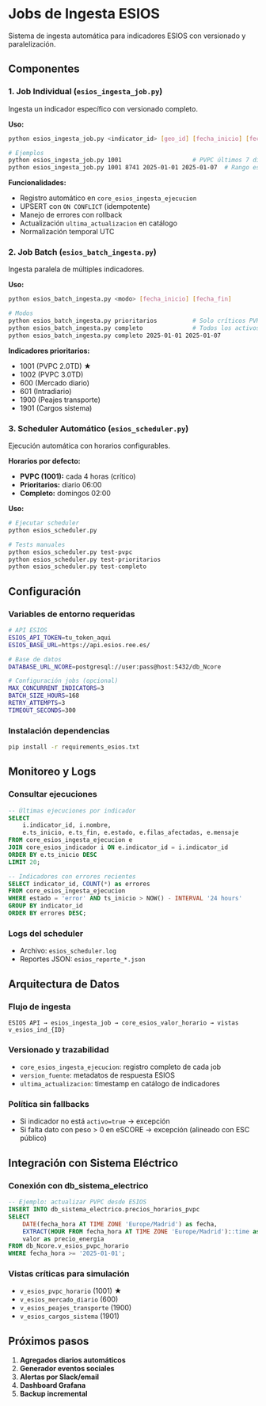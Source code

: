 # Jobs de Ingesta ESIOS

Sistema de ingesta automática para indicadores ESIOS con versionado y paralelización.

## Componentes

### 1. Job Individual (`esios_ingesta_job.py`)
Ingesta un indicador específico con versionado completo.

**Uso:**
```bash
python esios_ingesta_job.py <indicator_id> [geo_id] [fecha_inicio] [fecha_fin]

# Ejemplos
python esios_ingesta_job.py 1001                    # PVPC últimos 7 días
python esios_ingesta_job.py 1001 8741 2025-01-01 2025-01-07  # Rango específico
```

**Funcionalidades:**
- Registro automático en `core_esios_ingesta_ejecucion`
- UPSERT con `ON CONFLICT` (idempotente)
- Manejo de errores con rollback
- Actualización `ultima_actualizacion` en catálogo
- Normalización temporal UTC

### 2. Job Batch (`esios_batch_ingesta.py`)
Ingesta paralela de múltiples indicadores.

**Uso:**
```bash
python esios_batch_ingesta.py <modo> [fecha_inicio] [fecha_fin]

# Modos
python esios_batch_ingesta.py prioritarios          # Solo críticos PVPC
python esios_batch_ingesta.py completo              # Todos los activos
python esios_batch_ingesta.py completo 2025-01-01 2025-01-07
```

**Indicadores prioritarios:**
- 1001 (PVPC 2.0TD) ★
- 1002 (PVPC 3.0TD)
- 600 (Mercado diario)
- 601 (Intradiario)
- 1900 (Peajes transporte)
- 1901 (Cargos sistema)

### 3. Scheduler Automático (`esios_scheduler.py`)
Ejecución automática con horarios configurables.

**Horarios por defecto:**
- **PVPC (1001):** cada 4 horas (crítico)
- **Prioritarios:** diario 06:00
- **Completo:** domingos 02:00

**Uso:**
```bash
# Ejecutar scheduler
python esios_scheduler.py

# Tests manuales
python esios_scheduler.py test-pvpc
python esios_scheduler.py test-prioritarios
python esios_scheduler.py test-completo
```

## Configuración

### Variables de entorno requeridas
```bash
# API ESIOS
ESIOS_API_TOKEN=tu_token_aqui
ESIOS_BASE_URL=https://api.esios.ree.es/

# Base de datos
DATABASE_URL_NCORE=postgresql://user:pass@host:5432/db_Ncore

# Configuración jobs (opcional)
MAX_CONCURRENT_INDICATORS=3
BATCH_SIZE_HOURS=168
RETRY_ATTEMPTS=3
TIMEOUT_SECONDS=300
```

### Instalación dependencias
```bash
pip install -r requirements_esios.txt
```

## Monitoreo y Logs

### Consultar ejecuciones
```sql
-- Últimas ejecuciones por indicador
SELECT 
    i.indicator_id, i.nombre,
    e.ts_inicio, e.ts_fin, e.estado, e.filas_afectadas, e.mensaje
FROM core_esios_ingesta_ejecucion e
JOIN core_esios_indicador i ON e.indicator_id = i.indicator_id
ORDER BY e.ts_inicio DESC
LIMIT 20;

-- Indicadores con errores recientes
SELECT indicator_id, COUNT(*) as errores
FROM core_esios_ingesta_ejecucion 
WHERE estado = 'error' AND ts_inicio > NOW() - INTERVAL '24 hours'
GROUP BY indicator_id
ORDER BY errores DESC;
```

### Logs del scheduler
- Archivo: `esios_scheduler.log`
- Reportes JSON: `esios_reporte_*.json`

## Arquitectura de Datos

### Flujo de ingesta
```
ESIOS API → esios_ingesta_job → core_esios_valor_horario → vistas v_esios_ind_{ID}
```

### Versionado y trazabilidad
- `core_esios_ingesta_ejecucion`: registro completo de cada job
- `version_fuente`: metadatos de respuesta ESIOS
- `ultima_actualizacion`: timestamp en catálogo de indicadores

### Política sin fallbacks
- Si indicador no está `activo=true` → excepción
- Si falta dato con peso > 0 en eSCORE → excepción (alineado con ESC público)

## Integración con Sistema Eléctrico

### Conexión con db_sistema_electrico
```sql
-- Ejemplo: actualizar PVPC desde ESIOS
INSERT INTO db_sistema_electrico.precios_horarios_pvpc 
SELECT 
    DATE(fecha_hora AT TIME ZONE 'Europe/Madrid') as fecha,
    EXTRACT(HOUR FROM fecha_hora AT TIME ZONE 'Europe/Madrid')::time as hora,
    valor as precio_energia
FROM db_Ncore.v_esios_pvpc_horario
WHERE fecha_hora >= '2025-01-01';
```

### Vistas críticas para simulación
- `v_esios_pvpc_horario` (1001) ★
- `v_esios_mercado_diario` (600)
- `v_esios_peajes_transporte` (1900)
- `v_esios_cargos_sistema` (1901)

## Próximos pasos

1. **Agregados diarios automáticos**
2. **Generador eventos sociales**
3. **Alertas por Slack/email**
4. **Dashboard Grafana**
5. **Backup incremental**
